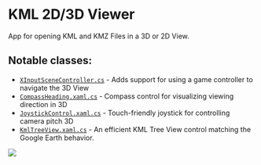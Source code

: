# KML 2D/3D Viewer

App for opening KML and KMZ Files in a 3D or 2D View.

## Notable classes:

* [`XInputSceneController.cs`](XInputHelper/XInputSceneController.cs) - Adds support for using a game controller to navigate the 3D View
* [`CompassHeading.xaml.cs`](KmlViewer.Windows/CompassHeading.xaml.cs) - Compass control for visualizing viewing direction in 3D
* [`JoystickControl.xaml.cs`](KmlViewer.Windows/JoystickControl.xaml.cs) - Touch-friendly joystick for controlling camera pitch 3D
* [`KmlTreeView.xaml.cs`](KmlViewer.Windows/KmlTreeView.xaml.cs) - An efficient KML Tree View control matching the Google Earth behavior.

<img src="Screenshot.jpg"/>
